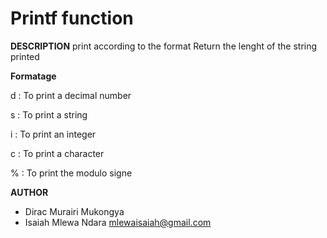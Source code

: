 # Printf function

**DESCRIPTION**
print according to the format
Return the lenght of the string printed

**Formatage**

d : To print a decimal number

s : To print a string

i : To print an integer

c : To print a character

% : To print the modulo signe

**AUTHOR**
* Dirac Murairi Mukongya
* Isaiah Mlewa Ndara <mlewaisaiah@gmail.com> 
